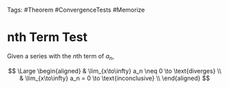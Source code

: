 Tags: #Theorem #ConvergenceTests #Memorize 

# nth Term Test

Given a series with the $n\text{th}$ term of $a_n$,

$$
\Large
\begin{aligned}
& \lim_{x\to\infty} a_n \neq 0 \to \text{diverges} \\
& \lim_{x\to\infty} a_n = 0 \to \text{inconclusive} \\
\end{aligned}
$$